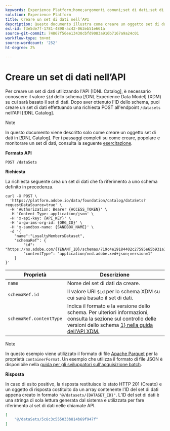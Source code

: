 ```yaml
---
keywords: Experience Platform;home;argomenti comuni;set di dati;set di dati;creare un set di dati;abilitare set di dati;home;popular topic;dataset;Dataset;create a dataset;create dataset;enable dataset
solution: Experience Platform
title: Creare un set di dati nell’API
description: Questo documento illustra come creare un oggetto set di dati nell’API Catalog Service.
exl-id: f3e5de7f-1781-4898-ac42-063eb51e661a
source-git-commit: 74867f56ee13430cbfd9083a916b7167a9a24c01
workflow-type: tm+mt
source-wordcount: '252'
ht-degree: 2%

---
```


# Creare un set di dati nell’API

Per creare un set di dati utilizzando l&#39;API [!DNL Catalog], è necessario conoscere il valore `$id` dello schema [!DNL Experience Data Model] (XDM) su cui sarà basato il set di dati. Dopo aver ottenuto l&#39;ID dello schema, puoi creare un set di dati effettuando una richiesta POST all&#39;endpoint `/datasets` nell&#39;API [!DNL Catalog].

>[!NOTE]
>
>In questo documento viene descritto solo come creare un oggetto set di dati in [!DNL Catalog]. Per i passaggi completi su come creare, popolare e monitorare un set di dati, consulta la seguente [esercitazione](../datasets/create.md).

**Formato API**

```HTTP
POST /dataSets
```

**Richiesta**

La richiesta seguente crea un set di dati che fa riferimento a uno schema definito in precedenza.

```SHELL
curl -X POST \
  'https://platform.adobe.io/data/foundation/catalog/dataSets?requestDataSource=true' \
  -H 'Authorization: Bearer {ACCESS_TOKEN}' \
  -H 'Content-Type: application/json' \
  -H 'x-api-key: {API_KEY}' \
  -H 'x-gw-ims-org-id: {ORG_ID}' \
  -H 'x-sandbox-name: {SANDBOX_NAME}' \
  -d '{
    "name":"LoyaltyMembersDataset",
    "schemaRef": {
        "id": "https://ns.adobe.com/{TENANT_ID}/schemas/719c4e19184402c27595e65b931a142b",
        "contentType": "application/vnd.adobe.xed+json;version=1"
    }
}'
```

| Proprietà | Descrizione |
| --- | --- |
| `name` | Nome del set di dati da creare. |
| `schemaRef.id` | Il valore URI `$id` per lo schema XDM su cui sarà basato il set di dati. |
| `schemaRef.contentType` | Indica il formato e la versione dello schema. Per ulteriori informazioni, consulta la sezione sul controllo delle versioni dello schema [1&rbrace; nella guida dell&#39;API XDM.](../../xdm/api/getting-started.md#versioning) |

>[!NOTE]
>
>In questo esempio viene utilizzato il formato di file [Apache Parquet](https://parquet.apache.org/docs/) per la proprietà `containerFormat`. Un esempio che utilizza il formato di file JSON è disponibile nella [guida per gli sviluppatori sull&#39;acquisizione batch](../../ingestion/batch-ingestion/api-overview.md).

**Risposta**

In caso di esito positivo, la risposta restituisce lo stato HTTP 201 (Creato) e un oggetto di risposta costituito da un array contenente l’ID del set di dati appena creato in formato `"@/datasets/{DATASET_ID}"`. L’ID del set di dati è una stringa di sola lettura generata dal sistema e utilizzata per fare riferimento al set di dati nelle chiamate API.

```JSON
[
    "@/dataSets/5c8c3c555033b814b69f947f"
]
```
